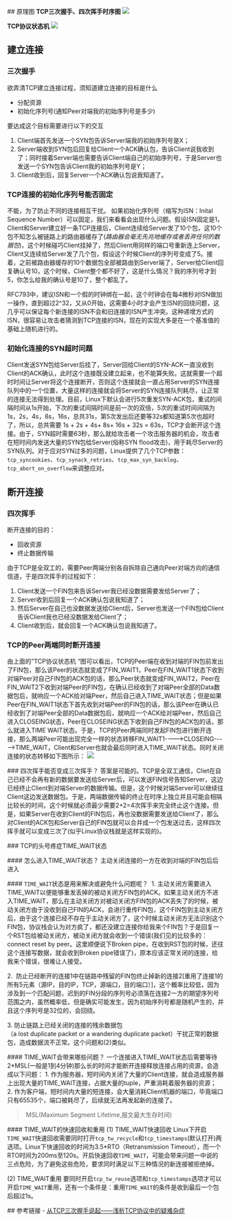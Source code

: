 ## 原理图
**TCP三次握手、四次挥手时序图**
![](https://sunxvming.com/imgs/e463d1f7-4f0a-4e00-9929-442cdc8b1b2c.jpg)

**TCP协议状态机**
![](https://sunxvming.com/imgs/cfc19903-682e-492e-983c-c5d7ec4baa78.jpg)


## 建立连接

### 三次握手
欲弄清TCP建立连接过程，须知道建立连接的目标是什么
* 分配资源
* 初始化序列号(通知Peer对端我的初始序列号是多少)

要达成这个目标需要进行以下的交互
1. Client端首先发送一个SYN包告诉Server端我的初始序列号是X；
2. Server端收到SYN包后回复给Client一个ACK确认包，告诉Client说我收到了；同时接着Server端也需要告诉Client端自己的初始序列号，于是Server也发送一个SYN包告诉Client我的初始序列号是Y；
3. Client收到后，回复Server一个ACK确认包说我知道了。

### TCP连接的初始化序列号能否固定
不能，为了防止不同的连接相互干扰。
如果初始化序列号（缩写为ISN：Inital Sequence Number）可以固定，我们来看看会出现什么问题。假设ISN固定是1，Client和Server建立好一条TCP连接后，Client连续给Server发了10个包，这10个包不知怎么被链路上的路由器缓存了(_路由器会毫无先兆地缓存或者丢弃任何的数据包_)，这个时候碰巧Client挂掉了，然后Client用同样的端口号重新连上Server，Client又连续给Server发了几个包，假设这个时候Client的序列号变成了5。接着，之前被路由器缓存的10个数据包全部被路由到Server端了，Server给Client回复确认号10，这个时候，Client整个都不好了，这是什么情况？我的序列号才到5，你怎么给我的确认号是10了，整个都乱了。

RFC793中，建议ISN和一个假的时钟绑在一起，这个时钟会在每4微秒对ISN做加一操作，直到超过2^32，又从0开始，这需要4小时才会产生ISN的回绕问题，这几乎可以保证每个新连接的ISN不会和旧连接的ISN产生冲突。这种递增方式的ISN，很容易让攻击者猜测到TCP连接的ISN，现在的实现大多是在一个基准值的基础上随机进行的。

### 初始化连接的SYN超时问题
Client发送SYN包给Server后挂了，Server回给Client的SYN-ACK一直没收到Client的ACK确认，此时这个连接既没建立起来，也不能算失败。这就需要一个超时时间让Server将这个连接断开，否则这个连接就会一直占用Server的SYN连接队列中的一个位置，大量这样的连接就会将Server的SYN连接队列耗尽，让正常的连接无法得到处理。目前，Linux下默认会进行5次重发SYN-ACK包，重试的间隔时间从1s开始，下次的重试间隔时间是前一次的双倍，5次的重试时间间隔为1s，2s，4s，8s，16s，总共31s，第5次发出后还要等32s都知道第5次也超时了，所以，总共需要 1s + 2s + 4s+ 8s+ 16s + 32s = 63s，TCP才会断开这个连接。由于，SYN超时需要63秒，那么就给攻击者一个攻击服务器的机会，攻击者在短时间内发送大量的SYN包给Server(俗称SYN flood攻击)，用于耗尽Server的SYN队列。对于应对SYN过多的问题，Linux提供了几个TCP参数：`tcp_syncookies`、`tcp_synack_retries`、`tcp_max_syn_backlog`、`tcp_abort_on_overflow`来调整应对。

## 断开连接 

### 四次挥手

断开连接的目的：
* 回收资源
* 终止数据传输

由于TCP是全双工的，需要Peer两端分别各自拆除自己通向Peer对端方向的通信信道，于是四次挥手的过程如下：
1. Client发送一个FIN包来告诉Server我已经没数据需要发给Server了；
2. Server收到后回复一个ACK确认包说我知道了；
3. 然后Server在自己也没数据发送给Client后，Server也发送一个FIN包给Client告诉Client我也已经没数据发给Client了；
4. Client收到后，就会回复一个ACK确认包说我知道了。

### TCP的Peer两端同时断开连接

由上面的”TCP协议状态机 “图可以看出，TCP的Peer端在收到对端的FIN包前发出了FIN包，那么该Peer的状态就变成了FIN_WAIT1，Peer在FIN_WAIT1状态下收到对端Peer对自己FIN包的ACK包的话，那么Peer状态就变成FIN_WAIT2，Peer在FIN_WAIT2下收到对端Peer的FIN包，在确认已经收到了对端Peer全部的Data数据包后，就响应一个ACK给对端Peer，然后自己进入TIME_WAIT状态；但是如果Peer在FIN_WAIT1状态下首先收到对端Peer的FIN包的话，那么该Peer在确认已经收到了对端Peer全部的Data数据包后，就响应一个ACK给对端Peer，然后自己进入CLOSEING状态，Peer在CLOSEING状态下收到自己FIN包的ACK包的话，那么就进入TIME WAIT状态。于是，TCP的Peer两端同时发起FIN包进行断开连接，那么两端Peer可能出现完全一样的状态转移FIN_WAIT1---->CLOSEING----->TIME_WAIT，Client和Server也就会最后同时进入TIME_WAIT状态。同时关闭连接的状态转移如下图所示：
![](https://sunxvming.com/imgs/3194002e-40b6-4fd9-a69f-c7d505c5cf50.jpg)

### 四次挥手能否变成三次挥手？
答案是可能的。TCP是全双工通信，Cliet在自己已经不会再有新的数据要发送给Server后，可以发送FIN信号告知Server，这边已经终止Client到对端Server的数据传输。但是，这个时候对端Server可以继续往Client这边发送数据包。于是，两端数据传输的终止在时序上独立并且可能会相隔比较长的时间，这个时候就必须最少需要2+2=4次挥手来完全终止这个连接。但是，如果Server在收到Client的FIN包后，再也没数据需要发送给Client了，那么对Client的ACK包和Server自己的FIN包就可以合并成一个包发送过去，这样四次挥手就可以变成三次了(似乎Linux协议栈就是这样实现的)。

### TCP的头号疼症TIME_WAIT状态

#### 怎么进入TIME_WAIT状态？
主动关闭连接的一方在收到对端的FIN包后后进入



#### `TIME_WAIT`状态是用来解决或避免什么问题呢？ 
1. 主动关闭方需要进入TIME_WAIT以便能够重发丢掉的被动关闭方FIN包的ACK。如果主动关闭方不进入TIME_WAIT，那么在主动关闭方对被动关闭方FIN包的ACK丢失了的时候，被动关闭方由于没收到自己FIN的ACK，会进行重传FIN包，这个FIN包到主动关闭方后，由于这个连接已经不存在于主动关闭方了，这个时候主动关闭方无法识别这个FIN包，协议栈会认为对方疯了，都还没建立连接你给我来个FIN包？于是回复一个RST包给被动关闭方，被动关闭方就会收到一个错误(我们见的比较多的：connect reset by peer。这里顺便说下Broken pipe，在收到RST包的时候，还往这个连接写数据，就会收到Broken pipe错误了)，原本应该正常关闭的连接，给我来个错误，很难让人接受。

2.  防止已经断开的连接1中在链路中残留的FIN包终止掉新的连接2[重用了连接1的所有5元素（源IP，目的IP，TCP，源端口，目的端口）]，这个概率比较低，因为涉及到一个匹配问题，迟到的FIN分段的序列号必须落在连接2一方的期望序列号范围之内，虽然概率低，但是确实可能发生，因为初始序列号都是随机产生的，并且这个序列号是32位的，会回绕。

3. 防止链路上已经关闭的连接的残余数据包（a lost duplicate packet or a wandering duplicate packet）干扰正常的数据包，造成数据流不正常。这个问题和(2)类似。


#### TIME_WAIT会带来哪些问题？
一个连接进入TIME_WAIT状态后需要等待2*MSL(一般是1到4分钟)那么长的时间才能断开连接释放连接占用的资源，会造成以下问题：
1. 作为服务器，短时间内关闭了大量的Client连接，就会造成服务器上出现大量的TIME_WAIT连接，占据大量的tuple，严重消耗着服务器的资源； 
2. 作为客户端，短时间内大量的短连接，会大量消耗Client机器的端口，毕竟端口只有65535个，端口被耗尽了，后续就无法再发起新的连接了。

> MSL(Maximum Segment Lifetime,报文最大生存时间)


#### TIME_WAIT的快速回收和重用
(1) TIME_WAIT快速回收
Linux下开启`TIME_WAIT`快速回收需要同时打开`tcp_tw_recycle`和`tcp_timestamps`(默认打开)两选项。Linux下快速回收的时间为3.5*RTO（Retransmission Timeout），而一个RTO时间为200ms至120s。开启快速回收`TIME_WAIT`，可能会带来问题一中说的三点危险，为了避免这些危险，要求同时满足以下三种情况的新连接被拒绝掉。

(2) TIME_WAIT重用
要同时开启`tcp_tw_reuse`选项和`tcp_timestamps`选项才可以开启`TIME_WAIT`重用，还有一个条件是：重用`TIME_WAIT`的条件是收到最后一个包后超过1s。







## 参考链接
- [从TCP三次握手说起——浅析TCP协议中的疑难杂症](https://blog.csdn.net/changyourmind/article/details/53127100)



